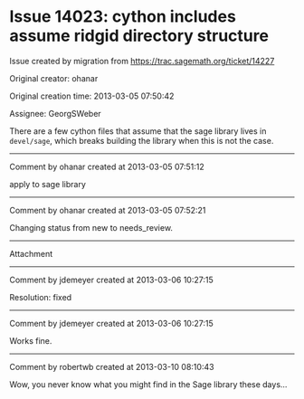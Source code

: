 # Issue 14023: cython includes assume ridgid directory structure

Issue created by migration from https://trac.sagemath.org/ticket/14227

Original creator: ohanar

Original creation time: 2013-03-05 07:50:42

Assignee: GeorgSWeber

There are a few cython files that assume that the sage library lives in `devel/sage`, which breaks building the library when this is not the case.


---

Comment by ohanar created at 2013-03-05 07:51:12

apply to sage library


---

Comment by ohanar created at 2013-03-05 07:52:21

Changing status from new to needs_review.


---

Attachment


---

Comment by jdemeyer created at 2013-03-06 10:27:15

Resolution: fixed


---

Comment by jdemeyer created at 2013-03-06 10:27:15

Works fine.


---

Comment by robertwb created at 2013-03-10 08:10:43

Wow, you never know what you might find in the Sage library these days...
